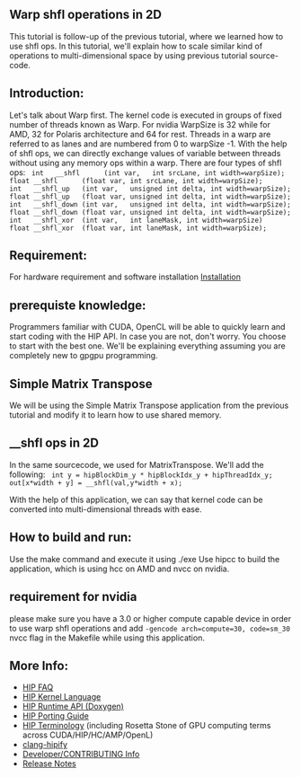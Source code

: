 ## Warp shfl operations  in 2D ###

This tutorial is follow-up of the previous tutorial, where we learned how to use shfl ops. In this tutorial, we'll explain how to scale similar kind of operations to multi-dimensional space by using previous tutorial source-code.

## Introduction:

Let's talk about Warp first. The kernel code is executed in groups of fixed number of threads known as Warp. For nvidia WarpSize is 32 while for AMD, 32 for Polaris architecture and 64 for rest. Threads in a warp are referred to as lanes and are numbered from 0 to warpSize -1. With the help of shfl ops, we can directly exchange values of variable between threads without using any memory ops within a warp. There are four types of shfl ops:
`  int   __shfl      (int var,   int srcLane, int width=warpSize);              `
`  float __shfl      (float var, int srcLane, int width=warpSize);              `
`  int   __shfl_up   (int var,   unsigned int delta, int width=warpSize);       `
`  float __shfl_up   (float var, unsigned int delta, int width=warpSize);       `
`  int   __shfl_down (int var,   unsigned int delta, int width=warpSize);       `
`  float __shfl_down (float var, unsigned int delta, int width=warpSize);       `
`  int   __shfl_xor  (int var,   int laneMask, int width=warpSize)              `
`  float __shfl_xor  (float var, int laneMask, int width=warpSize);             `

## Requirement:
For hardware requirement and software installation [Installation](https://github.com/ROCm-Developer-Tools/HIP/INSTALL.md) 

## prerequiste knowledge:

Programmers familiar with CUDA, OpenCL will be able to quickly learn and start coding with the HIP API. In case you are not, don't worry. You choose to start with the best one. We'll be explaining everything assuming you are completely new to gpgpu programming.

## Simple Matrix Transpose 

We will be using the Simple Matrix Transpose application from the previous tutorial and modify it to learn how to use shared memory.

## __shfl ops in 2D

In the same sourcecode, we used for MatrixTranspose. We'll add the following:
`  int y = hipBlockDim_y * hipBlockIdx_y + hipThreadIdx_y;                     `
`  out[x*width + y] = __shfl(val,y*width + x);                                 `

With the help of this application, we can say that kernel code can be converted into  multi-dimensional threads with ease.

## How to build and run:
Use the make command and execute it using ./exe
Use hipcc to build the application, which is using hcc on AMD and nvcc on nvidia.

## requirement for nvidia
please make sure you have a 3.0 or higher compute capable device in order to use warp shfl operations and add `-gencode arch=compute=30, code=sm_30` nvcc flag in the Makefile while using this application.

## More Info:
- [HIP FAQ](https://github.com/ROCm-Developer-Tools/HIP/docs/markdown/hip_faq.md)
- [HIP Kernel Language](https://github.com/ROCm-Developer-Tools/HIP/docs/markdown/hip_kernel_language.md)
- [HIP Runtime API (Doxygen)](http://rocm-developer-tools.github.io/HIP)
- [HIP Porting Guide](https://github.com/ROCm-Developer-Tools/HIP/docs/markdown/hip_porting_guide.md)
- [HIP Terminology](https://github.com/ROCm-Developer-Tools/HIP/docs/markdown/hip_terms.md) (including Rosetta Stone of GPU computing terms across CUDA/HIP/HC/AMP/OpenL)
- [clang-hipify](https://github.com/ROCm-Developer-Tools/HIP/clang-hipify/README.md)
- [Developer/CONTRIBUTING Info](https://github.com/ROCm-Developer-Tools/HIP/CONTRIBUTING.md)
- [Release Notes](https://github.com/ROCm-Developer-Tools/HIP/RELEASE.md)
